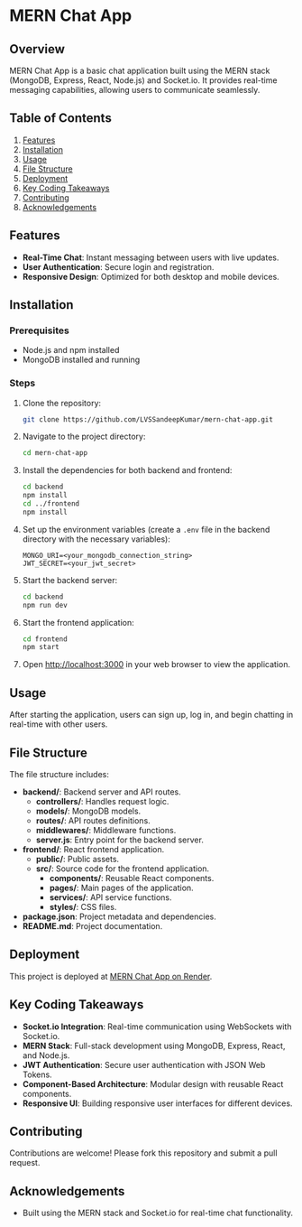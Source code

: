 # MERN Chat App

## Overview
MERN Chat App is a basic chat application built using the MERN stack (MongoDB, Express, React, Node.js) and Socket.io. It provides real-time messaging capabilities, allowing users to communicate seamlessly.

## Table of Contents
1. [Features](#features)
2. [Installation](#installation)
3. [Usage](#usage)
4. [File Structure](#file-structure)
5. [Deployment](#deployment)
6. [Key Coding Takeaways](#key-coding-takeaways)
7. [Contributing](#contributing)
8. [Acknowledgements](#acknowledgements)

## Features
- **Real-Time Chat**: Instant messaging between users with live updates.
- **User Authentication**: Secure login and registration.
- **Responsive Design**: Optimized for both desktop and mobile devices.

## Installation
### Prerequisites
- Node.js and npm installed
- MongoDB installed and running

### Steps
1. Clone the repository:
    ```sh
    git clone https://github.com/LVSSandeepKumar/mern-chat-app.git
    ```
2. Navigate to the project directory:
    ```sh
    cd mern-chat-app
    ```
3. Install the dependencies for both backend and frontend:
    ```sh
    cd backend
    npm install
    cd ../frontend
    npm install
    ```
4. Set up the environment variables (create a `.env` file in the backend directory with the necessary variables):
    ```env
    MONGO_URI=<your_mongodb_connection_string>
    JWT_SECRET=<your_jwt_secret>
    ```
5. Start the backend server:
    ```sh
    cd backend
    npm run dev
    ```
6. Start the frontend application:
    ```sh
    cd frontend
    npm start
    ```
7. Open [http://localhost:3000](http://localhost:3000) in your web browser to view the application.

## Usage
After starting the application, users can sign up, log in, and begin chatting in real-time with other users.

## File Structure
The file structure includes:
- **backend/**: Backend server and API routes.
  - **controllers/**: Handles request logic.
  - **models/**: MongoDB models.
  - **routes/**: API routes definitions.
  - **middlewares/**: Middleware functions.
  - **server.js**: Entry point for the backend server.
- **frontend/**: React frontend application.
  - **public/**: Public assets.
  - **src/**: Source code for the frontend application.
    - **components/**: Reusable React components.
    - **pages/**: Main pages of the application.
    - **services/**: API service functions.
    - **styles/**: CSS files.
- **package.json**: Project metadata and dependencies.
- **README.md**: Project documentation.

## Deployment
This project is deployed at [MERN Chat App on Render](https://mern-chat-app-p9bv.onrender.com).

## Key Coding Takeaways
- **Socket.io Integration**: Real-time communication using WebSockets with Socket.io.
- **MERN Stack**: Full-stack development using MongoDB, Express, React, and Node.js.
- **JWT Authentication**: Secure user authentication with JSON Web Tokens.
- **Component-Based Architecture**: Modular design with reusable React components.
- **Responsive UI**: Building responsive user interfaces for different devices.

## Contributing
Contributions are welcome! Please fork this repository and submit a pull request.

## Acknowledgements
- Built using the MERN stack and Socket.io for real-time chat functionality.
